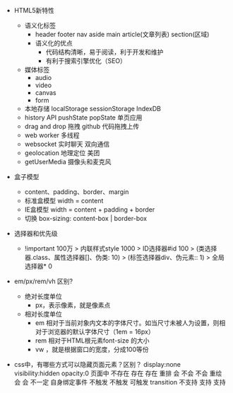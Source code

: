 - HTML5新特性
  - 语义化标签
    - header footer nav aside main article(文章列表) section(区域)  
    - 语义化的优点
      - 代码结构清晰，易于阅读，利于开发和维护 
      - 有利于搜索引擎优化（SEO）
  - 媒体标签
    - audio 
    - video
    - canvas
    - form 
  - 本地存储 localStorage sessionStorage IndexDB    
  - history API  pushState popState 单页应用 
  - drag and drop 拖拽 github 代码拖拽上传  
  - web worker 多线程  
  - websocket 实时聊天 双向通信  
  - geolocation 地理定位 美团
  - getUserMedia 摄像头和麦克风

- 盒子模型
  - content、padding、border、margin
  - 标准盒模型 width = content 
  - IE盒模型 width = content + padding + border
  - 切换 box-sizing: content-box | border-box 

- 选择器和优先级
  - !important 100万 > 
  内联样式style 1000 > 
  ID选择器#id 100 > 
  (类选择器.class、属性选择器[]、伪类: 10) > 
  (标签选择器div、伪元素:: 1) > 
  全局选择器* 0

- em/px/rem/vh 区别?
  - 绝对长度单位
    - px，表示像素，就是像素点
  - 相对长度单位
    - em 相对于当前对象内文本的字体尺寸。如当尺寸未被人为设置，则相对于浏览器的默认字体尺寸（1em = 16px）
    - rem 相对于HTML根元素font-size 的大小
    - vw ，就是根据窗口的宽度，分成100等份

- css中，有哪些方式可以隐藏页面元素？区别？
              display:none	visibility:hidden	 opacity:0
  页面中	      不存在	        存在	            存在
  重排	        会	            不会	            不会
  重绘	        会	            会	            不一定
  自身绑定事件	不触发	        不触发	          可触发
  transition	  不支持	         支持	           支持

